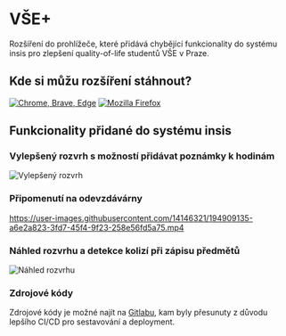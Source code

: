 # VŠE+

Rozšíření do prohlížeče, které přidává chybějící funkcionality do systému insis pro zlepšení quality-of-life studentů VŠE v Praze.

## Kde si můžu rozšíření stáhnout?

[![Chrome, Brave, Edge](https://user-images.githubusercontent.com/14146321/195112493-90f2cbe5-6e2e-47e6-a447-bfb5c1751f4c.gif)](https://chrome.google.com/webstore/detail/v%C5%A1e%2B/hbngcjlobkadngdbbaknlgmholembfbj)
[![Mozilla Firefox](https://user-images.githubusercontent.com/14146321/195112674-71c789ab-d4e2-42f3-bd33-4746d88f1ce2.png)](https://addons.mozilla.org/en-US/firefox/addon/v%C5%A1e/)

## Funkcionality přidané do systému insis 

### Vylepšený rozvrh s možností přidávat poznámky k hodinám

![Vylepšený rozvrh](https://user-images.githubusercontent.com/14146321/196418660-e2ff965c-d957-4f74-8957-4fa320a782da.png)

### Připomenutí na odevzdávárny

https://user-images.githubusercontent.com/14146321/194909135-a6e2a823-3fd7-45f4-9f23-258e56fd5a75.mp4

### Náhled rozvrhu a detekce kolizí při zápisu předmětů

![Náhled rozvrhu](https://user-images.githubusercontent.com/14146321/217070996-02502d7f-bd2f-408e-9e71-802568f627bb.png)

### Zdrojové kódy

Zdrojové kódy je možné najít na [Gitlabu](https://gitlab.com/vse-plus), kam byly přesunuty z důvodu lepšího CI/CD pro sestavování a deployment.

